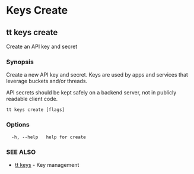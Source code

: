 # Keys Create

## tt keys create

Create an API key and secret

### Synopsis

Create a new API key and secret. Keys are used by apps and services that leverage buckets and/or threads.

API secrets should be kept safely on a backend server, not in publicly readable client code.  


```
tt keys create [flags]
```

### Options

```
  -h, --help   help for create
```

### SEE ALSO

* [tt keys](tt_keys.md)	 - Key management
